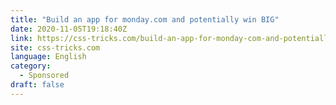 ```yaml
---
title: "Build an app for monday.com and potentially win BIG"
date: 2020-11-05T19:18:40Z
link: https://css-tricks.com/build-an-app-for-monday-com-and-potentially-win-big/?utm_medium=RSS&utm_source=news.12bit.vn
site: css-tricks.com
language: English
category:
  - Sponsored
draft: false
---
```

